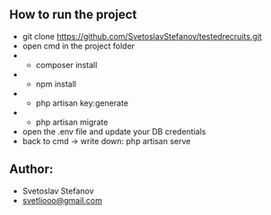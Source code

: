 ## How to run the project

- git clone https://github.com/SvetoslavStefanov/testedrecruits.git
- open cmd in the project folder
- - composer install
- - npm install
- - php artisan key:generate
- - php artisan migrate
- open the .env file and update your DB credentials
- back to cmd -> write down: php artisan serve

## Author:
- Svetoslav Stefanov
- svetliooo@gmail.com
